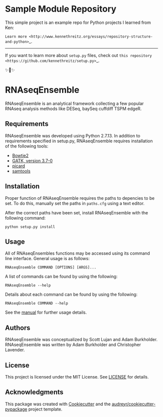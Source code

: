 Sample Module Repository
========================

This simple project is an example repo for Python projects I learned from Ken:

`Learn more <http://www.kennethreitz.org/essays/repository-structure-and-python>`_.

---------------

If you want to learn more about ``setup.py`` files, check out `this repository <https://github.com/kennethreitz/setup.py>`_.

✨🍰✨
# RNAseqEnsemble

RNAseqEnsemble is an analytical framework collecting a few popular RNAseq analysis methods like DESeq, baySeq cuffdiff TSPM edgeR. 

## Requirements
RNAseqEnsemble was developed using Python 2.7.13. In addition to requirements specified in setup.py, RNAseqEnsemble requires installation of the following tools:

* [Bowtie2](http://bowtie-bio.sourceforge.net/bowtie2/index.shtml)
* [GATK, version 3.7-0](https://software.broadinstitute.org/gatk/download/)
* [picard](https://broadinstitute.github.io/picard/)
* [samtools](http://www.htslib.org/download/)

## Installation
Proper function of RNAseqEnsemble requires the paths to depencies to be set.  To do this, manually set the paths in `paths.cfg` using a text editor.

After the correct paths have been set, install RNAseqEnsemble with the following command:
```
python setup.py install
```

## Usage
All of RNAseqEnsembles functions may be accessed using its command line interface. General usage is as follows:
```
RNAseqEnsemble COMMAND [OPTIONS] [ARGS]...
```
A list of commands can be found by using the following:
```
RNAseqEnsemble --help
```
Details about each command can be found by using the following:
```
RNAseqEnsemble COMMAND --help
```
See the [manual](docs/manual.md) for further usage details.

## Authors
RNAseqEnsemble was conceptualized by Scott Lujan and Adam Burkholder. RNAseqEnsemble was written by Adam Burkholder and Christopher Lavender.

## License
This project is licensed under the MIT License. See [LICENSE](LICENSE) for details.

## Acknowledgments
This package was created with [Cookiecutter](https://github.com/audreyr/cookiecutter) and the [audreyr/cookiecutter-pypackage](https://github.com/audreyr/cookiecutter-pypackage) project template.
